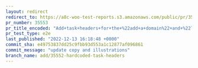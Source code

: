 ```yaml
---
layout: redirect
redirect_to: https://a8c-woo-test-reports.s3.amazonaws.com/public/pr/35553/e2e/index.html
pr_number: 35553
pr_title_encoded: "Add+task+headers+for+the+%22add+a+domain%22+and+%22launch+your+store%22+setup+tasks"
pr_test_type: e2e
last_published: "2022-12-13 16:18:48 +0000"
commit_sha: e49753837dd25c9fbb93d553a1c12877af096861
commit_message: "update copy and illustrations"
branch_name: add/35552-hardcoded-task-headers
---
```


